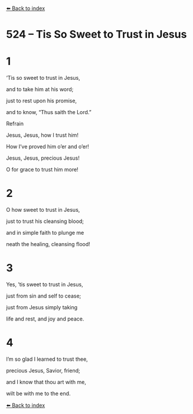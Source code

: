 [⬅️ Back to index](../README.md)

# 524 – Tis So Sweet to Trust in Jesus





# 1

‘Tis so sweet to trust in Jesus,

and to take him at his word;

just to rest upon his promise,

and to know, “Thus saith the Lord.”



Refrain

Jesus, Jesus, how I trust him!

How I’ve proved him o’er and o’er!

Jesus, Jesus, precious Jesus!

O for grace to trust him more!



# 2

O how sweet to trust in Jesus,

just to trust his cleansing blood;

and in simple faith to plunge me

neath the healing, cleansing flood!



# 3

Yes, ’tis sweet to trust in Jesus,

just from sin and self to cease;

just from Jesus simply taking

life and rest, and joy and peace.



# 4

I’m so glad I learned to trust thee,

precious Jesus, Savior, friend;

and I know that thou art with me,

wilt be with me to the end.

[⬅️ Back to index](../README.md)
